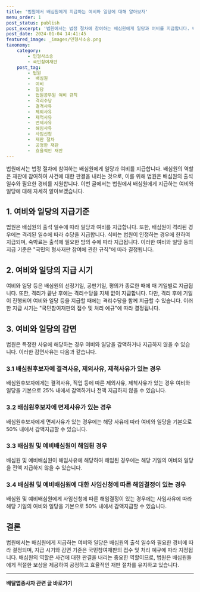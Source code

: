 ```yaml
---
title: '법원에서 배심원에게 지급하는 여비와 일당에 대해 알아보자'
menu_order: 1
post_status: publish
post_excerpt: '법원에서는 법정 절차에 참여하는 배심원에게 일당과 여비를 지급합니다. 배심원의 역할은 재판에 참여하여 사건에 대한 판결을 내리는 것으로, 이를 위해 법원은 배심원의 출석 일수와 필요한 경비를 지원합니다. 이번 글에서는 법원에서 배심원에게 지급하는 여비와 일당에 대해 자세히 알아보겠습니다.'
post_date: 2024-01-04 14:41:45
featured_image: _images/민형사소송.png
taxonomy:
    category:
        - 민형사소송
        - 국민참여재판
    post_tag:
        - 법원
        -  배심원
        -  여비
        -  일당
        -  법원공무원 여비 규칙
        -  격리수당
        -  결격사유
        -  제외사유
        -  제척사유
        -  면제사유
        -  해임사유
        -  사임신청
        -  재판 절차
        -  공정한 재판
        -  효율적인 재판
---
```



법원에서는 법정 절차에 참여하는 배심원에게 일당과 여비를 지급합니다. 배심원의 역할은 재판에 참여하여 사건에 대한 판결을 내리는 것으로, 이를 위해 법원은 배심원의 출석 일수와 필요한 경비를 지원합니다. 이번 글에서는 법원에서 배심원에게 지급하는 여비와 일당에 대해 자세히 알아보겠습니다.


## 1. 여비와 일당의 지급기준

법원은 배심원의 출석 일수에 따라 일당과 여비를 지급합니다. 또한, 배심원이 격리된 경우에는 격리된 일수에 따라 수당을 지급합니다. 식비는 법원이 인정하는 경우에 한하여 지급되며, 숙박료는 출석에 필요한 밤의 수에 따라 지급됩니다. 이러한 여비와 일당 등의 지급 기준은 "국민의 형사재판 참여에 관한 규칙"에 따라 결정됩니다.


## 2. 여비와 일당의 지급 시기

여비와 일당 등은 배심원의 선정기일, 공판기일, 평의가 종료한 때에 매 기일별로 지급됩니다. 또한, 격리가 끝난 후에는 격리수당을 지체 없이 지급합니다. 다만, 격리 후에 기일이 진행되어 여비와 일당 등을 지급할 때에는 격리수당을 함께 지급할 수 있습니다. 이러한 지급 시기는 "국민참여재판의 접수 및 처리 예규"에 따라 결정됩니다.


## 3. 여비와 일당의 감면

법원은 특정한 사유에 해당하는 경우 여비와 일당을 감액하거나 지급하지 않을 수 있습니다. 이러한 감면사유는 다음과 같습니다.

### 3.1 배심원후보자에 결격사유, 제외사유, 제척사유가 있는 경우

배심원후보자에게는 결격사유, 직업 등에 따른 제외사유, 제척사유가 있는 경우 여비와 일당을 기본으로 25% 내에서 감액하거나 전액 지급하지 않을 수 있습니다.

### 3.2 배심원후보자에 면제사유가 있는 경우

배심원후보자에게 면제사유가 있는 경우에는 해당 사유에 따라 여비와 일당을 기본으로 50% 내에서 감액지급할 수 있습니다.

### 3.3 배심원 및 예비배심원이 해임된 경우

배심원 및 예비배심원이 해임사유에 해당하여 해임된 경우에는 해당 기일의 여비와 일당을 전액 지급하지 않을 수 있습니다.

### 3.4 배심원 및 예비배심원에 대한 사임신청에 따른 해임결정이 있는 경우

배심원 및 예비배심원에게 사임신청에 따른 해임결정이 있는 경우에는 사임사유에 따라 해당 기일의 여비와 일당을 기본으로 50% 내에서 감액지급할 수 있습니다.


## 결론

법원에서는 배심원에게 지급하는 여비와 일당은 배심원의 출석 일수와 필요한 경비에 따라 결정되며, 지급 시기와 감면 기준은 국민참여재판의 접수 및 처리 예규에 따라 지정됩니다. 배심원의 역할은 사건에 대한 판결을 내리는 중요한 역할이므로, 법원은 배심원들에게 적절한 보상을 제공하여 공정하고 효율적인 재판 절차를 유지하고 있습니다.
<!-- wp:separator -->
<hr class="wp-block-separator has-alpha-channel-opacity"/>
<!-- /wp:separator -->

<!-- wp:group {"backgroundColor":"base","layout":{"type":"constrained"}} -->
<div class="wp-block-group has-base-background-color has-background"><!-- wp:paragraph {"align":"center","fontSize":"medium"} -->
<p class="has-text-align-center has-large-font-size"><strong>배달앱종사자 관련 글 바로가기</strong></p>
<!-- /wp:paragraph -->


<!-- wp:latest-posts
{"categories":[{"id":11057,"count":19,"description":"","link":"https://uknowlaw.com/category/%eb%b0%b0%eb%8b%ac%ec%95%b1%ec%a2%85%ec%82%ac%ec%9e%90/","name":"배달앱종사자","slug":"배달앱종사자","taxonomy":"category","parent":0,"meta":[],"_links":{"self":[{"href":"https://uknowlaw.com/wp-json/wp/v2/categories/11057"}],"collection":[{"href":"https://uknowlaw.com/wp-json/wp/v2/categories"}],"about":[{"href":"https://uknowlaw.com/wp-json/wp/v2/taxonomies/category"}],"wp:post_type":[{"href":"https://uknowlaw.com/wp-json/wp/v2/posts?categories=11057"}],"curies":[{"name":"wp","href":"https://api.w.org/{rel}","templated":true}]}}],"postsToShow":100,"excerptLength":28,"postLayout":"grid","columns":2,"featuredImageAlign":"left","featuredImageSizeSlug":"large","fontSize":"small"} /--></div>
<!-- /wp:group -->